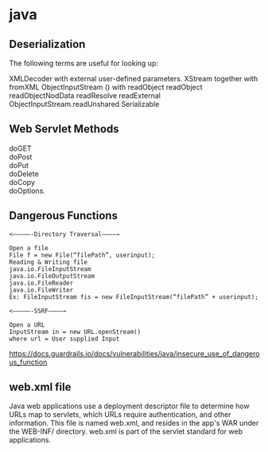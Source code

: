 # java

## Deserialization
The following terms are useful for looking up: 

  XMLDecoder with external user-defined parameters. 
  XStream together with fromXML 
  ObjectInputStream () with readObject 
  readObject 
  readObjectNodData 
  readResolve 
  readExternal 
  ObjectInputStream.readUnshared 
  Serializable 
  
## Web Servlet Methods
doGET  
doPost  
doPut  
doDelete  
doCopy  
doOptions. 

## Dangerous Functions
```
<—————-Directory Traversal————→

Open a file
File f = new File(“filePath”, userinput);
Reading & Writing file
java.io.FileInputStream
java.io.FileOutputStream
java.io.FileReader
java.io.FileWriter
Ex: FileInputStream fis = new FileInputStream(“filePath” + userinput);

<—————-SSRF————→

Open a URL
InputStream in = new URL.openStream()
where url = User supplied Input
```

https://docs.guardrails.io/docs/vulnerabilities/java/insecure_use_of_dangerous_function

## web.xml file

Java web applications use a deployment descriptor file to determine how URLs map to servlets, which URLs require authentication, and other information. This file is named web.xml, and resides in the app's WAR under the WEB-INF/ directory. web.xml is part of the servlet standard for web applications.
